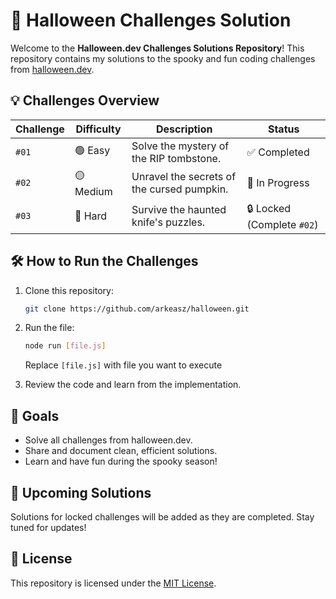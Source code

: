 # 🎃 Halloween Challenges Solution

Welcome to the **Halloween.dev Challenges Solutions Repository**! This repository contains my solutions to the spooky and fun coding challenges from [halloween.dev](https://halloween.dev).


## 💡 Challenges Overview

| Challenge | Difficulty | Description                | Status     |
|-----------|------------|----------------------------|------------|
| `#01`     | 🟢 Easy    | Solve the mystery of the RIP tombstone. | ✅ Completed |
| `#02`     | 🟡 Medium  | Unravel the secrets of the cursed pumpkin. | 🚧 In Progress |
| `#03`     | 🔴 Hard    | Survive the haunted knife's puzzles. | 🔒 Locked (Complete `#02`) |

## 🛠 How to Run the Challenges

1. Clone this repository:
   ```bash
   git clone https://github.com/arkeasz/halloween.git
   ```
2. Run the file:
   ```bash
   node run [file.js]
   ```
   Replace `[file.js]` with file you want to execute

3. Review the code and learn from the implementation.

## 🎯 Goals

- Solve all challenges from halloween.dev.
- Share and document clean, efficient solutions.
- Learn and have fun during the spooky season!

## 🔮 Upcoming Solutions

Solutions for locked challenges will be added as they are completed. Stay tuned for updates!

## 📄 License

This repository is licensed under the [MIT License](LICENSE).
